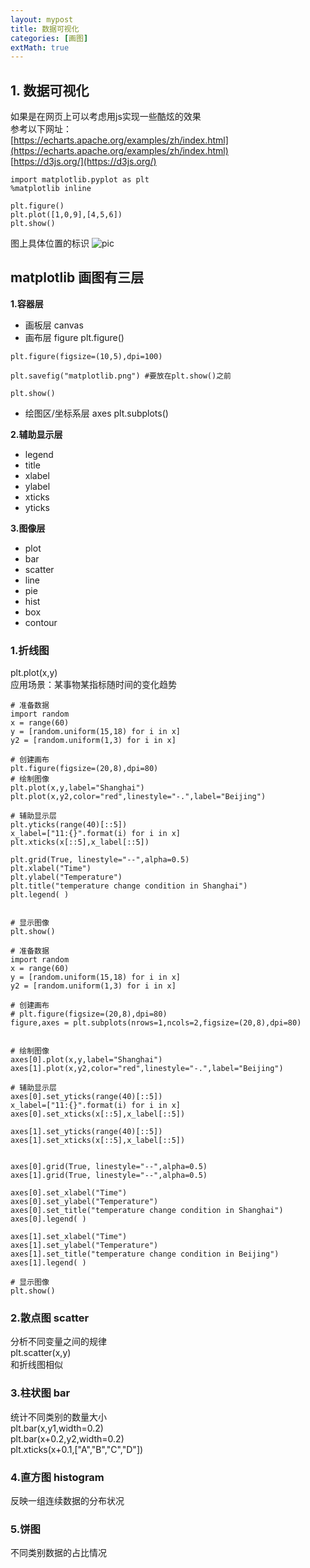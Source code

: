 ```yaml
---
layout: mypost
title: 数据可视化
categories: [画图]
extMath: true
---
```


## 1. 数据可视化
如果是在网页上可以考虑用js实现一些酷炫的效果  
参考以下网址：  
[https://echarts.apache.org/examples/zh/index.html](https://echarts.apache.org/examples/zh/index.html)  
[https://d3js.org/](https://d3js.org/)  

```
import matplotlib.pyplot as plt
%matplotlib inline
```
```
plt.figure()
plt.plot([1,0,9],[4,5,6])
plt.show()
```
图上具体位置的标识
![pic](matplotlib.png)

## matplotlib 画图有三层
**1.容器层**
- 画板层 canvas
- 画布层 figure plt.figure()  

```
plt.figure(figsize=(10,5),dpi=100)

plt.savefig("matplotlib.png") #要放在plt.show()之前

plt.show()
```
- 绘图区/坐标系层 axes plt.subplots()  

**2.辅助显示层**
- legend
- title
- xlabel
- ylabel
- xticks
- yticks

**3.图像层**
- plot
- bar
- scatter
- line
- pie
- hist
- box
- contour

### 1.折线图
plt.plot(x,y)  
应用场景：某事物某指标随时间的变化趋势

```
# 准备数据
import random
x = range(60)
y = [random.uniform(15,18) for i in x]
y2 = [random.uniform(1,3) for i in x]

# 创建画布
plt.figure(figsize=(20,8),dpi=80)
# 绘制图像
plt.plot(x,y,label="Shanghai")
plt.plot(x,y2,color="red",linestyle="-.",label="Beijing")

# 辅助显示层
plt.yticks(range(40)[::5])
x_label=["11:{}".format(i) for i in x]
plt.xticks(x[::5],x_label[::5])

plt.grid(True, linestyle="--",alpha=0.5)
plt.xlabel("Time")
plt.ylabel("Temperature")
plt.title("temperature change condition in Shanghai")
plt.legend( )


# 显示图像
plt.show()

```
```
# 准备数据
import random
x = range(60)
y = [random.uniform(15,18) for i in x]
y2 = [random.uniform(1,3) for i in x]

# 创建画布
# plt.figure(figsize=(20,8),dpi=80)
figure,axes = plt.subplots(nrows=1,ncols=2,figsize=(20,8),dpi=80)


# 绘制图像
axes[0].plot(x,y,label="Shanghai")
axes[1].plot(x,y2,color="red",linestyle="-.",label="Beijing")

# 辅助显示层
axes[0].set_yticks(range(40)[::5])
x_label=["11:{}".format(i) for i in x]
axes[0].set_xticks(x[::5],x_label[::5])

axes[1].set_yticks(range(40)[::5])
axes[1].set_xticks(x[::5],x_label[::5])


axes[0].grid(True, linestyle="--",alpha=0.5)
axes[1].grid(True, linestyle="--",alpha=0.5)

axes[0].set_xlabel("Time")
axes[0].set_ylabel("Temperature")
axes[0].set_title("temperature change condition in Shanghai")
axes[0].legend( )

axes[1].set_xlabel("Time")
axes[1].set_ylabel("Temperature")
axes[1].set_title("temperature change condition in Beijing")
axes[1].legend( )

# 显示图像
plt.show()
```


### 2.散点图 scatter
分析不同变量之间的规律    
plt.scatter(x,y)    
和折线图相似  

### 3.柱状图 bar
统计不同类别的数量大小  
plt.bar(x,y1,width=0.2)  
plt.bar(x+0.2,y2,width=0.2)  
plt.xticks(x+0.1,["A","B","C","D"])  


### 4.直方图 histogram
反映一组连续数据的分布状况


### 5.饼图
不同类别数据的占比情况